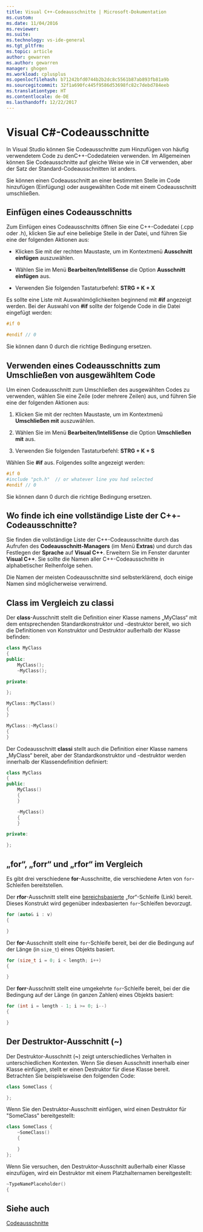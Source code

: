 ```yaml
---
title: Visual C++-Codeausschnitte | Microsoft-Dokumentation
ms.custom: 
ms.date: 11/04/2016
ms.reviewer: 
ms.suite: 
ms.technology: vs-ide-general
ms.tgt_pltfrm: 
ms.topic: article
author: gewarren
ms.author: gewarren
manager: ghogen
ms.workload: cplusplus
ms.openlocfilehash: b71242bfd0744b2b2dc8c5561b87ab893fb81a9b
ms.sourcegitcommit: 32f1a690fc445f9586d53698fc82c7debd784eeb
ms.translationtype: HT
ms.contentlocale: de-DE
ms.lasthandoff: 12/22/2017
---
```

# <a name="visual-c-code-snippets"></a>Visual C#-Codeausschnitte

In Visual Studio können Sie Codeausschnitte zum Hinzufügen von häufig verwendetem Code zu denC++-Codedateien verwenden. Im Allgemeinen können Sie Codeausschnitte auf gleiche Weise wie in C# verwenden, aber der Satz der Standard-Codeausschnitten ist anders.

Sie können einen Codeausschnitt an einer bestimmten Stelle im Code hinzufügen (Einfügung) oder ausgewählten Code mit einem Codeausschnitt umschließen.

## <a name="inserting-a-code-snippet"></a>Einfügen eines Codeausschnitts

Zum Einfügen eines Codeausschnitts öffnen Sie eine C++-Codedatei (.cpp oder .h), klicken Sie auf eine beliebige Stelle in der Datei, und führen Sie eine der folgenden Aktionen aus:

- Klicken Sie mit der rechten Maustaste, um im Kontextmenü **Ausschnitt einfügen** auszuwählen.

- Wählen Sie im Menü **Bearbeiten/IntelliSense** die Option **Ausschnitt einfügen** aus.

- Verwenden Sie folgenden Tastaturbefehl: **STRG + K + X**

Es sollte eine Liste mit Auswahlmöglichkeiten beginnend mit **#if** angezeigt werden. Bei der Auswahl von **#if** sollte der folgende Code in die Datei eingefügt werden:

```cpp
#if 0

#endif // 0
```

Sie können dann 0 durch die richtige Bedingung ersetzen.

## <a name="using-a-code-snippet-to-surround-selected-code"></a>Verwenden eines Codeausschnitts zum Umschließen von ausgewähltem Code

Um einen Codeausschnitt zum Umschließen des ausgewählten Codes zu verwenden, wählen Sie eine Zeile (oder mehrere Zeilen) aus, und führen Sie eine der folgenden Aktionen aus:

1. Klicken Sie mit der rechten Maustaste, um im Kontextmenü **Umschließen mit** auszuwählen.

2. Wählen Sie im Menü **Bearbeiten/IntelliSense** die Option **Umschließen mit** aus.

3. Verwenden Sie folgenden Tastaturbefehl: **STRG + K + S**

Wählen Sie **#if** aus. Folgendes sollte angezeigt werden:

```cpp
#if 0
#include "pch.h"  // or whatever line you had selected
#endif // 0
```

Sie können dann 0 durch die richtige Bedingung ersetzen.

## <a name="where-can-i-find-a-complete-list-of-the-c-code-snippets"></a>Wo finde ich eine vollständige Liste der C++-Codeausschnitte?

Sie finden die vollständige Liste der C++-Codeausschnitte durch das Aufrufen des **Codeausschnitt-Managers** (im Menü **Extras**) und durch das Festlegen der **Sprache** auf **Visual C++**. Erweitern Sie im Fenster darunter **Visual C++**. Sie sollte die Namen aller C++-Codeausschnitte in alphabetischer Reihenfolge sehen.

Die Namen der meisten Codeausschnitte sind selbsterklärend, doch einige Namen sind möglicherweise verwirrend.

## <a name="class-vs-classi"></a>Class im Vergleich zu classi

Der **class**-Ausschnitt stellt die Definition einer Klasse namens „MyClass“ mit dem entsprechenden Standardkonstruktor und -destruktor bereit, wo sich die Definitionen von Konstruktor und Destruktor außerhalb der Klasse befinden:

```cpp
class MyClass
{
public:
    MyClass();
    ~MyClass();

private:

};

MyClass::MyClass()
{
}

MyClass::~MyClass()
{
}
```

Der Codeausschnitt **classi** stellt auch die Definition einer Klasse namens „MyClass“ bereit, aber der Standardkonstruktor und -destruktor werden innerhalb der Klassendefinition definiert:

```cpp
class MyClass
{
public:
    MyClass()
    {
    }

    ~MyClass()
    {
    }

private:

};
```

## <a name="for-vs-forr-vs-rfor"></a>„for“, „forr“ und „rfor“ im Vergleich

Es gibt drei verschiedene **for**-Ausschnitte, die verschiedene Arten von `for`-Schleifen bereitstellen.

Der **rfor**-Ausschnitt stellt eine [bereichsbasierte](/cpp/cpp/range-based-for-statement-cpp) „for“-Schleife (Link) bereit. Dieses Konstrukt wird gegenüber indexbasierten `for`-Schleifen bevorzugt.

```cpp
for (auto& i : v)
{

}
```

Der **for**-Ausschnitt stellt eine `for`-Schleife bereit, bei der die Bedingung auf der Länge (in `size_t`) eines Objekts basiert.

```cpp
for (size_t i = 0; i < length; i++)
{

}
```

Der **forr**-Ausschnitt stellt eine umgekehrte `for`-Schleife bereit, bei der die Bedingung auf der Länge (in ganzen Zahlen) eines Objekts basiert:

```cpp
for (int i = length - 1; i >= 0; i--)
{

}
```

## <a name="the-destructor-snippet-"></a>Der Destruktor-Ausschnitt (~)

Der Destruktor-Ausschnitt (**~**) zeigt unterschiedliches Verhalten in unterschiedlichen Kontexten. Wenn Sie diesen Ausschnitt innerhalb einer Klasse einfügen, stellt er einen Destruktor für diese Klasse bereit. Betrachten Sie beispielsweise den folgenden Code:

```cpp
class SomeClass {

};
```

Wenn Sie den Destruktor-Ausschnitt einfügen, wird einen Destruktor für "SomeClass" bereitgestellt:

```cpp
class SomeClass {
    ~SomeClass()
    {

    }
};
```

Wenn Sie versuchen, den Destruktor-Ausschnitt außerhalb einer Klasse einzufügen, wird ein Destruktor mit einem Platzhalternamen bereitgestellt:

```cpp
~TypeNamePlaceholder()
{

```

## <a name="see-also"></a>Siehe auch

[Codeausschnitte](../ide/code-snippets.md)
